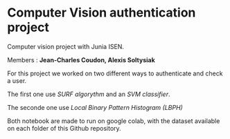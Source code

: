 # Computer Vision authentication project

Computer vision project with Junia ISEN.

Members : **Jean-Charles Coudon, Alexis Soltysiak**

For this project we worked on two different ways to authenticate and check a user.

The first one use *SURF algorythm* and an *SVM classifier*.

The seconde one use *Local Binary Pattern Histogram (LBPH)*

Both notebook are made to run on google colab, with the dataset available on each folder of this Github repository.

